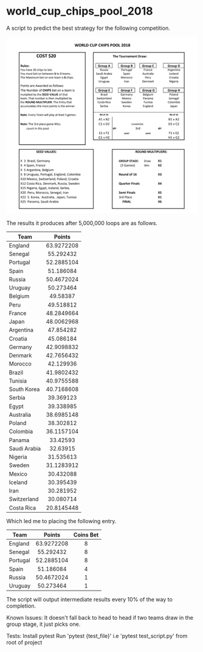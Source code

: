 # world_cup_chips_pool_2018

A script to predict the best strategy for the following competition.

![Competition Rules](https://raw.githubusercontent.com/MarkLambe/world_cup_chips_pool_2018/master/competition_rules.png)

The results it produces after 5,000,000 loops are as follows.

| Team         |   Points   |
| ------------ | :--------: |
| England      | 63.9272208 |
| Senegal      | 55.292432  |
| Portugal     | 52.2885104 |
| Spain        | 51.186084  |
| Russia       | 50.4672024 |
| Uruguay      | 50.273464  |
| Belgium      |  49.58387  |
| Peru         | 49.518812  |
| France       | 48.2849664 |
| Japan        | 48.0062968 |
| Argentina    | 47.854282  |
| Croatia      | 45.086184  |
| Germany      | 42.9098832 |
| Denmark      | 42.7656432 |
| Morocco      | 42.129936  |
| Brazil       | 41.9802432 |
| Tunisia      | 40.9755588 |
| South Korea  | 40.7168608 |
| Serbia       | 39.369123  |
| Egypt        | 39.338985  |
| Australia    | 38.6985148 |
| Poland       | 38.302812  |
| Colombia     | 36.1157104 |
| Panama       |  33.42593  |
| Saudi Arabia |  32.63915  |
| Nigeria      | 31.535613  |
| Sweden       | 31.1283912 |
| Mexico       | 30.432088  |
| Iceland      | 30.395439  |
| Iran         | 30.281952  |
| Switzerland  | 30.080714  |
| Costa Rica   | 20.8145448 |

Which led me to placing the following entry.

| Team     |   Points   | Coins Bet |
| -------- | :--------: | :-------: |
| England  | 63.9272208 |     8     |
| Senegal  | 55.292432  |     8     |
| Portugal | 52.2885104 |     8     |
| Spain    | 51.186084  |     4     |
| Russia   | 50.4672024 |     1     |
| Uruguay  | 50.273464  |     1     |

The script will output intermediate results every 10% of the way to completion.

Known Issues:
It doesn't fall back to head to head if two teams draw in the group stage, it just picks one.


Tests:
Install pytest 
Run 'pytest {test_file}' i.e 'pytest test_script.py' from root of project
